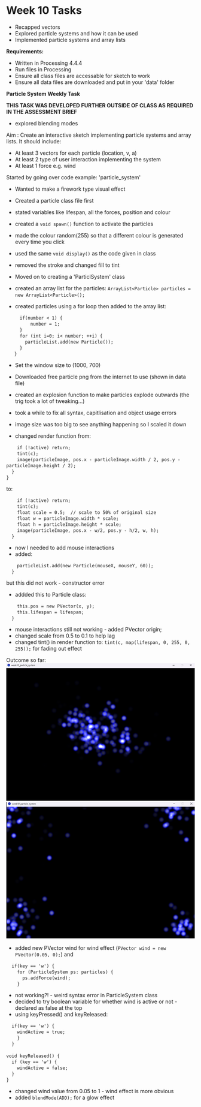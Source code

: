 # Week 10 Tasks
- Recapped vectors
- Explored particle systems and how it can be used
- Implemented particle systems and array lists 


**Requirements:**

- Written in Processing 4.4.4
- Run files in Processing
- Ensure all class files are accessable for sketch to work
- Ensure all data files are downloaded and put in your 'data' folder


**Particle System Weekly Task**


**THIS TASK WAS DEVELOPED FURTHER OUTSIDE OF CLASS AS REQUIRED IN THE ASSESSMENT BRIEF**
- explored blending modes 


Aim : Create an interactive sketch implementing particle systems and array lists. It should include:

- At least 3 vectors for each particle (location, v, a)
- At least 2 type of user interaction implementing the system
- At least 1 force e.g. wind


Started by going over code example: 'particle_system'
- Wanted to make a firework type visual effect

- Created a particle class file first
- stated variables like lifespan, all the forces, position and colour
- created a ```void spawn()``` function to activate the particles
- made the colour random(255) so that a different colour is generated every time you click
- used the same ```void display()``` as the code given in class
- removed the stroke and changed fill to tint


- Moved on to creating a 'ParticlSystem' class
- created an array list for the particles:
```ArrayList<Particle> particles = new ArrayList<Particle>();```
- created particles using a for loop then added to the array list:

```particleSpawner(int number) {
     if(number < 1) {
         number = 1;
     }
     for (int i=0; i< number; ++i) {
       particleList.add(new Particle());
     }
   }
```


- Set the window size to (1000, 700)
- Downloaded free particle png from the internet to use (shown in data file)
- created an explosion function to make particles explode outwards (the trig took a lot of tweaking...)
- took a while to fix all syntax, capitlisation and object usage errors

- image size was too big to see anything happening so I scaled it down
- changed render function from: 
```void render() {
    if (!active) return;
    tint(c);
    image(particleImage, pos.x - particleImage.width / 2, pos.y - particleImage.height / 2);
  }
}
```

to: 

```void render() {
    if (!active) return;
    tint(c);
    float scale = 0.5;  // scale to 50% of original size
    float w = particleImage.width * scale;
    float h = particleImage.height * scale;
    image(particleImage, pos.x - w/2, pos.y - h/2, w, h);
  }
```

- now I needed to add mouse interactions 
- added: 
```void mousePressed() {
    particleList.add(new Particle(mouseX, mouseY, 60));
  }
``` 
but this did not work - constructor error

- addded this to Particle class: 

```Particle(float x, float y, int lifespan) {
    this.pos = new PVector(x, y);
    this.lifespan = lifespan;
  }
```
- mouse interactions still not working - added PVector origin;
- changed scale from 0.5 to 0.1 to help lag 
- changed tint() in render function to: ```tint(c, map(lifespan, 0, 255, 0, 255));``` for fading out effect

Outcome so far:
![alt text](images/image1.png)
![alt text](images/image.png)

- added new PVector wind for wind effect (```PVector wind = new PVector(0.05, 0);```) and
```void keyPressed() {
  if(key == 'w') {
    for (ParticleSystem ps: particles) {
      ps.addForce(wind);
    }
```
- not working?! - weird syntax error in ParticleSystem class
- decided to try boolean variable for whether wind is active or not - declared as false at the top
- using keyPressed() and keyReleased:

```void keyPressed() {
  if(key == 'w') {
    windActive = true;
    }
  }
  
void keyReleased() {
  if (key == 'w') {
    windActive = false;
  }
}
```
- changed wind value from 0.05 to 1 - wind effect is more obvious
- added ```blendMode(ADD);```  for a glow effect 